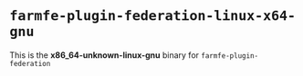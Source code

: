 # `farmfe-plugin-federation-linux-x64-gnu`

This is the **x86_64-unknown-linux-gnu** binary for `farmfe-plugin-federation`
